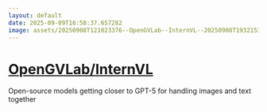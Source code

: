 ```yaml
---
layout: default
date: 2025-09-09T16:58:37.657282
image: assets/20250908T121023376--OpenGVLab--InternVL--20250908T193215327--cropped.png
---
```


# [OpenGVLab/InternVL](https://github.com/OpenGVLab/InternVL)

Open-source models getting closer to GPT-5 for handling images and text together
